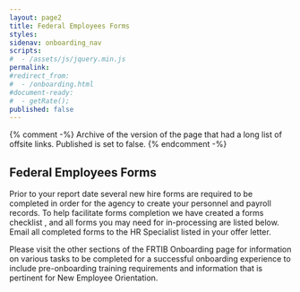 ```yaml
---
layout: page2
title: Federal Employees Forms
styles:
sidenav: onboarding_nav
scripts:
#  - /assets/js/jquery.min.js
permalink:
#redirect_from:
#  - /onboarding.html
#document-ready:
#  - getRate();
published: false
---
```


{% comment -%}
Archive of the version of the page that had a long list of offsite links.  Published is set to false.
{% endcomment -%}
## Federal Employees Forms

Prior to your report date several new hire forms are required to be completed in order for the agency to create your personnel and payroll records. To help facilitate forms completion we have created a forms checklist , and all forms you may need for in-processing are listed below. Email all completed forms to the HR Specialist listed in your offer letter.

Please visit the other sections of the FRTIB Onboarding page for information on various tasks to be completed for a successful onboarding experience to include pre-onboarding training requirements and information that is pertinent for New Employee Orientation.


<!-- CONTENT END -->
